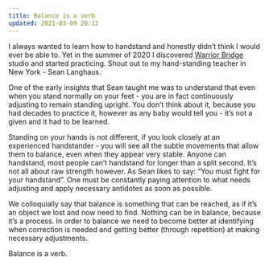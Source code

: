 ```yaml
---
title: Balance is a verb
updated: 2021-03-09 20:12
---
```


I always wanted to learn how to handstand and honestly didn’t think I would ever be able to. Yet in the summer of 2020 I discovered [Warrior Bridge](https://www.warriorbridge.com/) studio and started practicing. Shout out to my hand-standing teacher in New York - Sean Langhaus.

One of the early insights that Sean taught me was to understand that even when you stand normally on your feet - you are in fact continuously adjusting to remain standing upright. You don’t think about it, because you had decades to practice it, however as any baby would tell you - it’s not a given and it had to be learned.

Standing on your hands is not different, if you look closely at an experienced handstander - you will see all the subtle movements that allow them to balance, even when they appear very stable. Anyone can handstand, most people can’t handstand for longer than a split second. It’s not all about raw strength however. As Sean likes to say: “You must fight for your handstand”. One must be constantly paying attention to what needs adjusting and apply necessary antidotes as soon as possible. 

We colloquially say that balance is something that can be reached, as if it’s an object we lost and now need to find. Nothing can be in balance, because it’s a process. In order to balance we need to become better at identifying when correction is needed and getting better (through repetition) at making necessary adjustments.

Balance is a verb.
